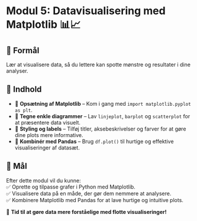 # **Modul 5: Datavisualisering med Matplotlib 📊📈**  

## 🎯 Formål  
Lær at visualisere data, så du lettere kan spotte mønstre og resultater i dine analyser.  

## 📌 Indhold  
- 🔹 **Opsætning af Matplotlib** – Kom i gang med `import matplotlib.pyplot as plt`.  
- 🔹 **Tegne enkle diagrammer** – Lav `linjeplot`, `barplot` og `scatterplot` for at præsentere data visuelt.  
- 🔹 **Styling og labels** – Tilføj titler, aksebeskrivelser og farver for at gøre dine plots mere informative.  
- 🔹 **Kombinér med Pandas** – Brug `df.plot()` til hurtige og effektive visualiseringer af datasæt.  

## 🎯 Mål  
Efter dette modul vil du kunne:  
✅ Oprette og tilpasse grafer i Python med Matplotlib.  
✅ Visualisere data på en måde, der gør dem nemmere at analysere.  
✅ Kombinere Matplotlib med Pandas for at lave hurtige og intuitive plots.  

🚀 **Tid til at gøre data mere forståelige med flotte visualiseringer!**
